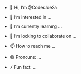 - 👋 Hi, I’m @CoderJoeSa
- 👀 I’m interested in ...
  
- 🌱 I’m currently learning ...
- 💞️ I’m looking to collaborate on ...
- 📫 How to reach me ...
- 😄 Pronouns: ...
- ⚡ Fun fact: ...

<!---
CoderJoeSa/CoderJoeSa is a ✨ special ✨ repository because its `README.md` (this file) appears on your GitHub profile.
You can click the Preview link to take a look at your changes.
--->
